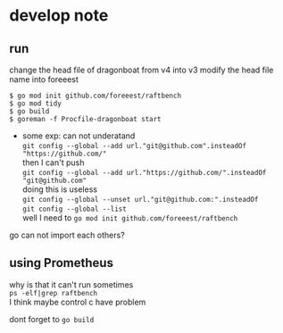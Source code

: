 # develop note #

## run ##
change the head file of dragonboat from v4 into v3 
modify the head file name into foreeest
```shell
$ go mod init github.com/foreeest/raftbench
$ go mod tidy
$ go build
$ goreman -f Procfile-dragonboat start
```

- some exp:
can not underatand  
`git config --global --add url."git@github.com".insteadOf "https://github.com/"`  
then I can't push  
`git config --global --add url."https://github.com/".insteadOf "git@github.com"`  
doing this is useless  
`git config --global --unset url."git@github.com:".insteadOf`   
`git config --global --list`  
well I need to
`go mod init github.com/foreeest/raftbench` 

go can not import each others?

## using Prometheus ##

why is that it can't run sometimes  
`ps -elf|grep raftbench`  
I think maybe control c have problem  

dont forget to `go build`   